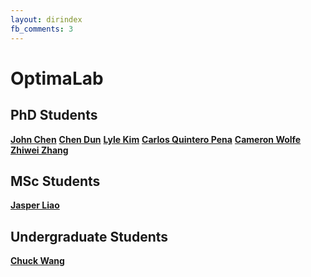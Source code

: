 ```yaml
---
layout: dirindex
fb_comments: 3
---
```


# OptimaLab

## PhD Students

[**John Chen**]()
[**Chen Dun**]()
[**Lyle Kim**]()
[**Carlos Quintero Pena**]()
[**Cameron Wolfe**]()
[**Zhiwei Zhang**]()

## MSc Students

[**Jasper Liao**]()

## Undergraduate Students

[**Chuck Wang**]()
